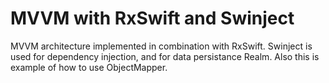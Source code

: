 # MVVM with RxSwift and Swinject 

MVVM architecture implemented in combination with RxSwift. Swinject is used for dependency injection,
and for data persistance Realm. Also this is example of how to use ObjectMapper. 
